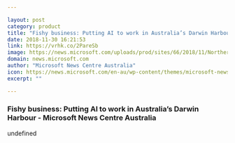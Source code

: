 ```yaml
---

layout: post
category: product
title: "Fishy business: Putting AI to work in Australia’s Darwin Harbour - Microsoft News Centre Australia"
date: 2018-11-30 16:21:53
link: https://vrhk.co/2PareSb
image: https://news.microsoft.com/uploads/prod/sites/66/2018/11/Northern-Territories-Fisheries_feature_hero_1920x1080_29-11-2018-1024x576.jpg
domain: news.microsoft.com
author: "Microsoft News Centre Australia"
icon: https://news.microsoft.com/en-au/wp-content/themes/microsoft-news-center-2016/assets/img/site-icon.png
excerpt: ""

---
```


### Fishy business: Putting AI to work in Australia’s Darwin Harbour - Microsoft News Centre Australia

undefined